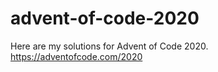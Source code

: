 # advent-of-code-2020

Here are my solutions for Advent of Code 2020.
https://adventofcode.com/2020
